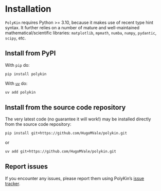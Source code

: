 # Installation

`PolyKin` requires Python >= 3.10, because it makes use of recent type hint syntax. It further relies on a number of mature and well-maintained mathematical/scientific libraries:
`matplotlib`, `mpmath`, `numba`, `numpy`, `pydantic`, `scipy`, etc.

## Install from PyPI

With `pip` do:

```bash
pip install polykin
```

With [`uv`](https://docs.astral.sh/uv/) do:

```bash
uv add polykin
```

## Install from the source code repository

The very latest code (no guarantee it will work!) may be installed directly from the source code repository:

```bash
pip install git+https://github.com/HugoMVale/polykin.git
```

or

```bash
uv add git+https://github.com/HugoMVale/polykin.git
```

## Report issues

If you encounter any issues, please report them using PolyKin’s [issue tracker](https://github.com/HugoMVale/polykin/issues).
